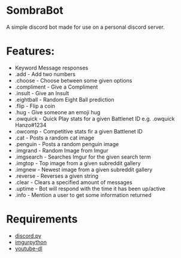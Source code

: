 # SombraBot
A simple discord bot made for use on a personal discord server.

# Features:
- Keyword Message responses
- .add - Add two numbers
- .choose - Choose between some given options
- .compliment - Give a Compliment
- .insult - Give an Insult
- .eightball - Random Eight Ball prediction
- .flip - Flip a coin
- .hug - Give someone an emoji hug
- .owquick - Quick Play stats for a given Battlenet ID e.g. .owquick Hanzo#1234
- .owcomp - Competitive stats fir a given Battlenet ID
- .cat - Posts a random cat image
- .penguin - Posts a random penguin image
- .imgrand - Random Image from Imgur
- .imgsearch - Searches Imgur for the given search term
- .imgtop - Top image from a given subreddit gallery
- .imgnew - Newest image from a given subreddit gallery
- .reverse - Reverses a given string
- .clear - Clears a specified amount of messages
- .uptime - Bot will respond with the time it has been up/active
- .info - Mention a user to get some information returned

# Requirements
- [discord.py](https://github.com/Rapptz/discord.py)
- [imgurpython](https://github.com/Imgur/imgurpython)
- [youtube-dl](https://github.com/rg3/youtube-dl)

